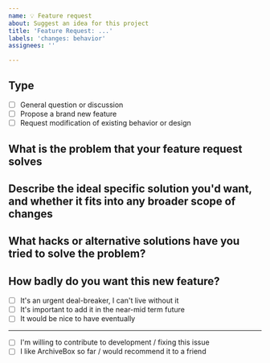 ```yaml
---
name: 💡 Feature request
about: Suggest an idea for this project
title: 'Feature Request: ...'
labels: 'changes: behavior'
assignees: ''

---
```


<!--
Please fill out the following information, 
feel free to delete sections if they're not applicable 
or if long issue templates annoy you :)
-->

## Type 

 - [ ] General question or discussion
 - [ ] Propose a brand new feature
 - [ ] Request modification of existing behavior or design

## What is the problem that your feature request solves
<!--
e.g. I need to be able to archive spanish and french subtitle files  
from a particular <example.com> movie site that's going down soon.
-->

## Describe the ideal specific solution you'd want, and whether it fits into any broader scope of changes
<!--
e.g. I specifically need a new archive method to look for multilingual subtitle files related to pages.  
The bigger picture solution is the ability for custom user scripts to be run in a puppeteer context during archiving.
-->

## What hacks or alternative solutions have you tried to solve the problem?
<!--
A clear and concise description of any alternative solutions, 
workarounds, or other software you've considered using to fix the problem.
-->

## How badly do you want this new feature?

 - [ ] It's an urgent deal-breaker, I can't live without it
 - [ ] It's important to add it in the near-mid term future
 - [ ] It would be nice to have eventually

---

 - [ ] I'm willing to contribute to development / fixing this issue
 - [ ] I like ArchiveBox so far / would recommend it to a friend
